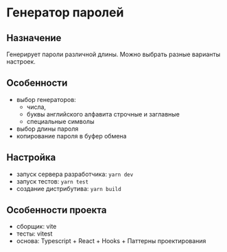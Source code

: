 # Генератор паролей

## Назначение
Генерирует пароли различной длины. Можно выбрать разные варианты настроек.

## Особенности
- выбор генераторов: 
    - числа,
    - буквы английского алфавита строчные и заглавные
    - специальные символы
- выбор длины пароля
- копирование пароля в буфер обмена

## Настройка
- запуск сервера разработчика: `yarn dev`
- запуск тестов: `yarn test`
- создание дистрибутива: `yarn build`

## Особенности проекта
- сборщик: vite
- тесты: vitest
- основа: Typescript + React + Hooks + Паттерны проектирования